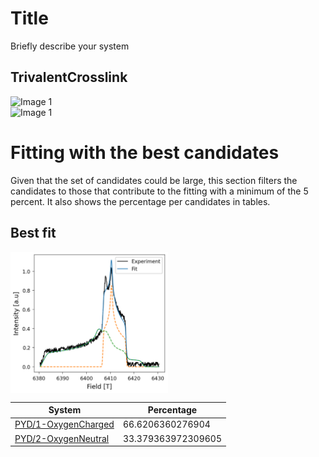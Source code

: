 # Title

Briefly describe your system


## TrivalentCrosslink

<div style="display: flex;">
  <img src="TrivalentCrosslink/molecule.png" alt="Image 1" width="50%">
</div>

<div style="display: flex;">
  <img src="TrivalentCrosslink/gvalues.png" alt="Image 1" width="50%">
</div>



# Fitting with the best candidates

Given that the set of candidates could be large, this section filters the
candidates to those that contribute to the fitting with a minimum of the 5
percent. It also shows the percentage per candidates in tables.

## Best fit

<div style="display: flex;">
  <img src="/best_fit_images/fitting2experiment1.dat.png" alt="Image 1" width="50%">
</div>

| System | Percentage |
|--------|------------|
| [ PYD/1-OxygenCharged ](./PYD/1-OxygenCharged/vmd_image.md) | 66.6206360276904 |
| [ PYD/2-OxygenNeutral ](./PYD/2-OxygenNeutral/vmd_image.md) | 33.379363972309605 |
